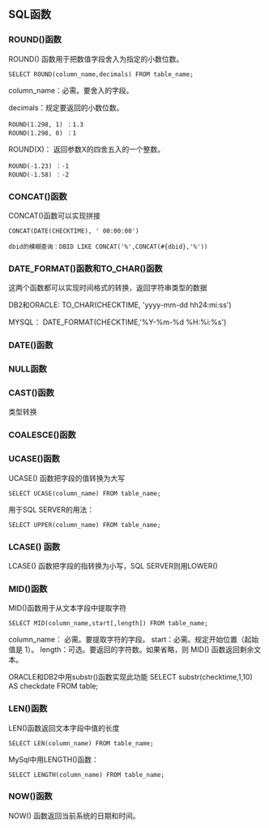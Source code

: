 ## SQL函数 ##

### ROUND()函数
ROUND() 函数用于把数值字段舍入为指定的小数位数。

	SELECT ROUND(column_name,decimals) FROM table_name;

column_name：必需。要舍入的字段。

decimals：规定要返回的小数位数。

	ROUND(1.298, 1) ：1.3
	ROUND(1.298, 0) ：1

ROUND(X)： 返回参数X的四舍五入的一个整数。 

	ROUND(-1.23) ：-1
	ROUND(-1.58) ：-2

### CONCAT()函数
CONCAT()函数可以实现拼接

	CONCAT(DATE(CHECKTIME), ' 00:00:00')

	dbid的模糊查询：DBID LIKE CONCAT('%',CONCAT(#{dbid},'%'))
### DATE_FORMAT()函数和TO_CHAR()函数 ###
这两个函数都可以实现时间格式的转换，返回字符串类型的数据

DB2和ORACLE:
	TO_CHAR(CHECKTIME, 'yyyy-mm-dd hh24:mi:ss')

MYSQL：
	DATE_FORMAT(CHECKTIME,'%Y-%m-%d %H:%i:%s')

### DATE()函数 ###

### NULL函数 ###

### CAST()函数 ###
类型转换

### COALESCE()函数 ###



### UCASE()函数
UCASE() 函数把字段的值转换为大写
	
	SELECT UCASE(column_name) FROM table_name;
用于SQL SERVER的用法：

	SELECT UPPER(column_name) FROM table_name;

### LCASE() 函数
LCASE() 函数把字段的指转换为小写，SQL SERVER则用LOWER()

### MID()函数 ###
MID()函数用于从文本字段中提取字符

	SELECT MID(column_name,start[,length]) FROM table_name;
column_name： 必需。要提取字符的字段。
start：必需。规定开始位置（起始值是 1）。
length：可选。要返回的字符数。如果省略，则 MID() 函数返回剩余文本。

ORACLE和DB2中用substr()函数实现此功能
SELECT substr(checktime,1,10) AS checkdate FROM table;

### LEN()函数 ###
LEN()函数返回文本字段中值的长度

	SELECT LEN(column_name) FROM table_name;

MySql中用LENGTH()函数：

	SELECT LENGTH(column_name) FROM table_name;

### NOW()函数 ###
NOW() 函数返回当前系统的日期和时间。